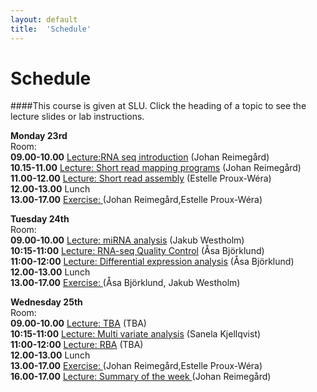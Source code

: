 ```yaml
---
layout: default
title:  'Schedule'
---
```


# Schedule

####This course is given at SLU. Click the heading of a topic to see the lecture slides or lab instructions.

**Monday 23rd**  
Room:  
**09.00-10.00** [Lecture:RNA seq introduction](slides/RNAseq_transcriptome_introduction_Johan_Reimegard.pdf) (Johan Reimegård)  
**10.15-11.00** [Lecture: Short read mapping programs](slides/RNA-seq_read_mapping_Johan_Reimegard.pdf) (Johan Reimegård)  
**11.00-12.00** [Lecture: Short read assembly](slides/RNAseq_transcriptome_assembly_Estelle_Proux_Wera.pdf) (Estelle Proux-Wéra)  
**12.00-13.00** Lunch  
**13.00-17.00** [Exercise: ](../labs/index) (Johan Reimegård,Estelle Proux-Wéra)  
  


**Tuesday 24th**  
Room:  
**09.00-10.00** [Lecture: miRNA analysis](slides/smallRNAs_Jakub_Orzechowski_Westholm.pdf) (Jakub Westholm)  
**10:15-11:00** [Lecture: RNA-seq Quality Control](slides/RNAseqQC_Asa_Bjorklund.pdf) (Åsa Björklund)  
**11:00-12:00** [Lecture: Differential expression analysis](slides/DiffExp_Asa_Bjorklund.pdf) (Åsa Björklund)  
**12.00-13.00** Lunch  
**13.00-17.00** [Exercise: ](../labs/index)(Åsa Björklund, Jakub Westholm)  


**Wednesday 25th**  
Room:  
**09.00-10.00** [Lecture: TBA](slides/not_yet_available.pdf) (TBA)  
**10:15-11:00** [Lecture: Multi variate analysis](slides/Multivariate_Analysis_Sanela_Kjellqvist.pdf) (Sanela Kjellqvist)  
**11:00-12:00** [Lecture: RBA](slides/not_yet_available.pdf) (TBA)  
**12.00-13.00** Lunch  
**13.00-17.00** [Exercise: ](../labs/index) (Johan Reimegård,Estelle Proux-Wéra)  
**16.00-17.00** [Lecture: Summary of the week ](labs/) (Johan Reimegård)  

